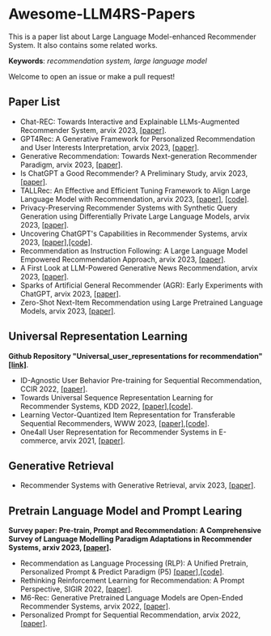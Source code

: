 # Awesome-LLM4RS-Papers
This is a paper list about Large Language Model-enhanced Recommender System. It also contains some related works.

**Keywords**: *recommendation system, large language model*

Welcome to open an issue or make a pull request!

## Paper List
+ Chat-REC: Towards Interactive and Explainable LLMs-Augmented Recommender System, arvix 2023, [[paper]](https://arxiv.org/abs/2303.14524).
+ GPT4Rec: A Generative Framework for Personalized Recommendation and User Interests Interpretation, arvix 2023, [[paper]](https://arxiv.org/abs/2303.14524).
+ Generative Recommendation: Towards Next-generation Recommender Paradigm, arvix 2023, [[paper]](https://arxiv.org/abs/2304.03516).
+ Is ChatGPT a Good Recommender? A Preliminary Study, arvix 2023, [[paper]](https://arxiv.org/abs/2304.10149).
+ TALLRec: An Effective and Efficient Tuning Framework to Align Large Language Model with Recommendation, arvix 2023, [[paper]](https://arxiv.org/abs/2305.00447), [[code]](https://github.com/SAI990323/TALLRec).
+ Privacy-Preserving Recommender Systems with Synthetic Query Generation using Differentially Private Large Language Models, arvix 2023, [[paper]](https://arxiv.org/abs/2305.05973).
+ Uncovering ChatGPT's Capabilities in Recommender Systems, arvix 2023, [[paper]](https://arxiv.org/abs/2305.02182),[[code]](https://github.com/rainym00d/LLM4RS).
+ Recommendation as Instruction Following: A Large Language Model Empowered Recommendation Approach, arvix 2023, [[paper]](https://arxiv.org/abs/2305.07001).
+ A First Look at LLM-Powered Generative News Recommendation, arvix 2023, [[paper]](https://arxiv.org/abs/2305.06566).
+ Sparks of Artificial General Recommender (AGR): Early Experiments with ChatGPT, arvix 2023, [[paper]](https://arxiv.org/pdf/2305.04518.pdf).
+ Zero-Shot Next-Item Recommendation using Large Pretrained Language Models, arvix 2023, [[paper]](https://arxiv.org/pdf/2304.03153.pdf).
## Universal Representation Learning
**Github Repository "Universal_user_representations for recommendation" [[link]](https://github.com/fajieyuan/universal_user_representation)**.
+ ID-Agnostic User Behavior Pre-training for Sequential Recommendation, CCIR 2022, [[paper]](https://arxiv.org/abs/2206.02323).
+ Towards Universal Sequence Representation Learning for Recommender Systems, KDD 2022, [[paper]](https://arxiv.org/abs/2206.05941),[[code]](https://github.com/RUCAIBox/UniSRec).
+ Learning Vector-Quantized Item Representation for Transferable Sequential Recommenders, WWW 2023, [[paper]](https://arxiv.org/abs/2210.12316),[[code]](https://github.com/RUCAIBox/VQ-Rec).
+ One4all User Representation for Recommender Systems in E-commerce, arvix 2021, [[paper]](https://arxiv.org/abs/2106.00573).

## Generative Retrieval
+ Recommender Systems with Generative Retrieval, arvix 2023, [[paper]](https://arxiv.org/abs/2305.05065).

## Pretrain Language Model and Prompt Learing
**Survey paper: Pre-train, Prompt and Recommendation: A Comprehensive Survey of Language Modelling Paradigm Adaptations in Recommender Systems, arxiv 2023, [[paper]](https://arxiv.org/abs/2302.03735).**
+ Recommendation as Language Processing (RLP): A Unified Pretrain, Personalized Prompt & Predict Paradigm (P5) [[paper]](https://arxiv.org/abs/2304.03516),[[code]](https://github.com/jeykigung/P5).
+ Rethinking Reinforcement Learning for Recommendation: A Prompt Perspective, SIGIR 2022, [[paper]](https://arxiv.org/abs/2206.07353).
+ M6-Rec: Generative Pretrained Language Models are Open-Ended Recommender Systems, arvix 2022, [[paper]](https://arxiv.org/abs/2205.08084).
+ Personalized Prompt for Sequential Recommendation, arvix 2022, [[paper]](https://arxiv.org/abs/2205.09666).
